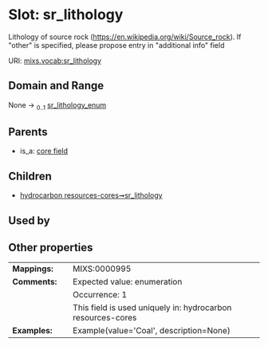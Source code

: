
# Slot: sr_lithology


Lithology of source rock (https://en.wikipedia.org/wiki/Source_rock). If "other" is specified, please propose entry in "additional info" field

URI: [mixs.vocab:sr_lithology](https://w3id.org/mixs/vocab/sr_lithology)


## Domain and Range

None &#8594;  <sub>0..1</sub> [sr_lithology_enum](sr_lithology_enum.md)

## Parents

 *  is_a: [core field](core_field.md)

## Children

 *  [hydrocarbon resources-cores➞sr_lithology](hydrocarbon_resources_cores_sr_lithology.md)

## Used by


## Other properties

|  |  |  |
| --- | --- | --- |
| **Mappings:** | | MIXS:0000995 |
| **Comments:** | | Expected value: enumeration |
|  | | Occurrence: 1 |
|  | | This field is used uniquely in: hydrocarbon resources-cores |
| **Examples:** | | Example(value='Coal', description=None) |

